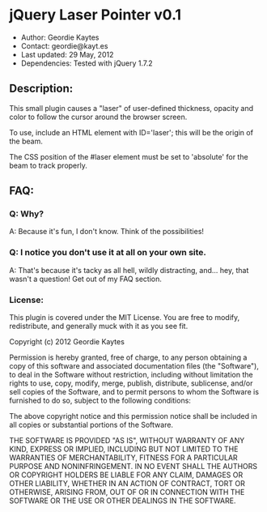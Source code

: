 jQuery Laser Pointer v0.1
====================

<ul>
<li>Author: Geordie Kaytes</li>
<li>Contact: geordie@kayt.es</li>
<li>Last updated: 29 May, 2012</li>
<li>Dependencies: Tested with jQuery 1.7.2</li>
</ul>

<h2>Description:</h2>
<p>This small plugin causes a "laser" of user-defined thickness, opacity and color to follow the cursor around the browser screen.</p>

<p>To use, include an HTML element with ID='laser'; this will be the origin of the beam.</p>

<p>The CSS position of the #laser element must be set to 'absolute' for the beam to track properly.</p>

<h2>FAQ:</h2>

<h3>Q: Why?</h3>
<p>A: Because it's fun, I don't know. Think of the possibilities!</p>

<h3>Q: I notice you don't use it at all on your own site.</h3>
<p>A: That's because it's tacky as all hell, wildly distracting, and... hey, that wasn't a question! Get out of my FAQ section.</p>

<h3>License:</h3>
<p>This plugin is covered under the MIT License. You are free to modify, redistribute, and generally muck with it as you see fit.

Copyright (c) 2012 Geordie Kaytes

Permission is hereby granted, free of charge, to any person obtaining a copy of this software and associated documentation files (the "Software"), to deal in the Software without restriction, including without limitation the rights to use, copy, modify, merge, publish, distribute, sublicense, and/or sell copies of the Software, and to permit persons to whom the Software is furnished to do so, subject to the following conditions:

The above copyright notice and this permission notice shall be included in all copies or substantial portions of the Software.

THE SOFTWARE IS PROVIDED "AS IS", WITHOUT WARRANTY OF ANY KIND, EXPRESS OR IMPLIED, INCLUDING BUT NOT LIMITED TO THE WARRANTIES OF MERCHANTABILITY, FITNESS FOR A PARTICULAR PURPOSE AND NONINFRINGEMENT. IN NO EVENT SHALL THE AUTHORS OR COPYRIGHT HOLDERS BE LIABLE FOR ANY CLAIM, DAMAGES OR OTHER LIABILITY, WHETHER IN AN ACTION OF CONTRACT, TORT OR OTHERWISE, ARISING FROM, OUT OF OR IN CONNECTION WITH THE SOFTWARE OR THE USE OR OTHER DEALINGS IN THE SOFTWARE.</p>